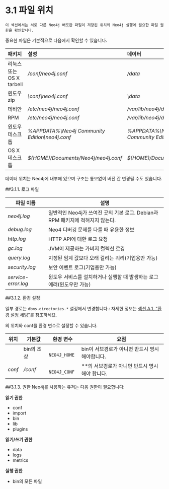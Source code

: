 # 3.1 파일 위치

```
이 섹션에서는 서로 다른 Neo4j 배포판 파일이 저장된 위치와 Neo4j 실행에 필요한 파일 권한을 확인합니다. 
```

중요한 파일은 기본적으로 다음에서 확인할 수 있습니다. 

 
 | 패키지                   | 설정                                           | 데이터                              | 로그                                     | 메트릭스                                    | 임포팅                                     | 빈(Bin)                           | 립(Lib)                | 플러그인                              |
| :----------------------- | :--------------------------------------------- | :---------------------------------- | :--------------------------------------- | :------------------------------------------ | :----------------------------------------- | :-------------------------------- | :--------------------- | :------------------------------------ |
| 리눅스 또는 OS X tarbell | *<neo4j-home>/conf/neo4j.conf*                 | *<neo4j-home>/data*                 | *<neo4j-home>/logs*                      | *<neo4j-home>/metrics*                      | *<neo4j-home>/import*                      | *<neo4j-home>/bin*                | *<neo4j-home>/lib*     | *<neo4j-home>/plugins*                |
| 윈도우 zip               | *<neo4j-home>\conf\neo4j.conf*                 | *<neo4j-home>\data*                 | *<neo4j-home>\logs*                      | *<neo4j-home>\metrics*                      | *<neo4j-home>\import*                      | *<neo4j-home>\bin*                | *<neo4j-home>/lib*     | *<neo4j-home>/plugins*                |
| 데비안                   | */etc/neo4j/neo4j.conf*                        | */var/lib/neo4j/data*               | */var/log/neo4j*                         | */var/lib/neo4j/metrics*                    | */var/lib/neo4j/import*                    | */usr/bin*                        | */usr/share/neo4j/lib* | */var/lib/neo4j/plugins*              |
| RPM                      | */etc/neo4j/neo4j.conf*                        | */var/lib/neo4j/data*               | */var/log/neo4j*                         | */var/lib/neo4j/metrics*                    | */var/lib/neo4j/import*                    | */usr/bin*                        | */usr/share/neo4j/lib* | */var/lib/neo4j/plugins*              |
| 윈도우 데스크톱          | *%APPDATA%\Neo4j Community Edition\neo4j.conf* | *%APPDATA%\Neo4j Community Edition* | *%APPDATA%\Neo4j Community Edition\logs* | *%APPDATA%\Neo4j Community Edition\metrics* | *%APPDATA%\Neo4j Community Edition\import* | *%ProgramFiles%\Neo4j CE 3.3\bin* | 패키지 내부            | *%ProgramFiles%\Neo4j CE 3.3\plugins* |
| OS X 데스크톱            | *${HOME}/Documents/Neo4j/neo4j.conf*           | *${HOME}/Documents/Neo4j*           | *${HOME}/Documents/Neo4j/logs*           | *${HOME}/Documents/Neo4j/metrics*           | *${HOME}/Documents/Neo4j/import*           | 패키지 내부                       | 패키지 내부            | 패키지 내부                           |

데이터 위치는 Neo4j에 내부에 있으며 구조는 통보없이 버전 간 변경될 수도 있습니다. 

##3.1.1. 로그 파일


| 파일 이름           | 설명                                                         |
| ------------------- | ------------------------------------------------------------ |
| *neo4j.log*         | 일반적인 Neo4j가 쓰여진 곳의 기본 로그. Debian과 RPM 패키지에 적혀지지 않는다. |
| *debug.log*         | Neo4 디버깅 문제를 다룰 때 유용한 정보                       |
| *http.log*          | HTTP API에 대한 로그 요청                                    |
| *gc.log*            | JVM이 제공하는 가비지 컬렉션 로깅                                |
| *query.log*         | 지정된 임계 값보다 오래 걸리는 쿼리(기업용만 가능)           |
| *security.log*      | 보안 이벤트 로그(기업용만 가능)                              |
| *service-error.log* | 윈도우 서비스를 설치하거나 실행할 때 발생하는 로그 에러(윈도우만 가능) |


##3.1.2. 환경 설정

일부 경로는 ```dbms.directories.*``` 설정에서 변경합니다.: 자세한 정보는 [섹션 A.1, "환경 설정 세팅"]("https://neo4j.com/docs/operations-manual/current/reference/configuration-settings/")를 참조하세요.

<neo4j-home>의 위치와 conf를 환경 변수로 설정할 수 있습니다. 


| 위치           | 기본값              | 환경 변수         | 요점                                                       |
| -------------- | ------------------- | ----------------- | ---------------------------------------------------------- |
| *<neo4j-home>* | bin의 조상          | ``` NEO4J_HOME``` | bin이 서브경로가 아니면 반드시 명시해야합니다.             |
| *conf*         | *<neo4j-home>/conf* | ``` NEO4J_CONF``` | *<neo4j-home>*의 서브경로가 아니면 반드시 명시해야 합니다. |


##3.1.3. 권한
Neo4j를 사용하는 유저는 다음 권한이 필요합니다:

**읽기 권한**
+ conf
+ import
+ bin
+ lib
+ plugins


**읽기/쓰기 권한**
+ data
+ logs
+ metrics


**실행 권한**
+ bin의 모든 파일 
